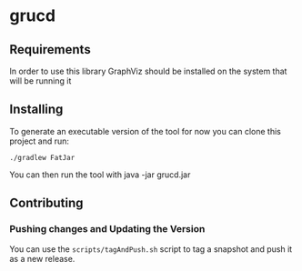 # grucd

## Requirements
In order to use this library GraphViz should be installed on the system that will be running it

## Installing
To generate an executable version of the tool for now you can clone this project and run:

```
./gradlew FatJar
```

You can then run the tool with 
java -jar grucd.jar

## Contributing

### Pushing changes and Updating the Version

You can use the ```scripts/tagAndPush.sh``` script to tag a snapshot and push it as a new release.